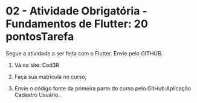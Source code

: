 # 02 - Atividade Obrigatória - Fundamentos de Flutter: 20 pontosTarefa

Segue a atividade a ser feita com o Flutter. Envie pelo GITHUB.

1) Vá no site: Cod3R

2) Faça sua matricula no curso;

3) Envie o código fonte da primeira parte do curso pelo GitHub:Aplicação Cadastro Usuário..



